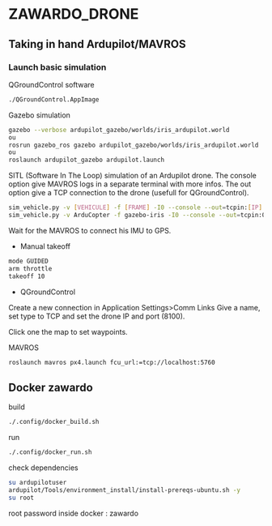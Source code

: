 # ZAWARDO_DRONE

## Taking in hand Ardupilot/MAVROS

### Launch basic simulation

QGroundControl software

```bash
./QGroundControl.AppImage
```

Gazebo simulation

```bash
gazebo --verbose ardupilot_gazebo/worlds/iris_ardupilot.world
ou
rosrun gazebo_ros gazebo ardupilot_gazebo/worlds/iris_ardupilot.world
ou
roslaunch ardupilot_gazebo ardupilot.launch
```

SITL (Software In The Loop) simulation of an Ardupilot drone.
The console option give MAVROS logs in a separate terminal with more infos.
The out option give a TCP connection to the drone (usefull for QGroundControl).

```bash
sim_vehicle.py -v [VEHICULE] -f [FRAME] -I0 --console --out=tcpin:[IP]:[PORT]
sim_vehicle.py -v ArduCopter -f gazebo-iris -I0 --console --out=tcpin:0.0.0.0:8100
```

Wait for the MAVROS to connect his IMU to GPS.

- Manual takeoff

```bash
mode GUIDED
arm throttle
takeoff 10
```

- QGroundControl

Create a new connection in Application Settings>Comm Links
Give a name, set type to TCP and set the drone IP and port (8100).

Click one the map to set waypoints.

MAVROS 

```bash
roslaunch mavros px4.launch fcu_url:=tcp://localhost:5760
```

## Docker zawardo

build

```bash
./.config/docker_build.sh
```

run

```bash
./.config/docker_run.sh
```

check dependencies

```bash
su ardupilotuser
ardupilot/Tools/environment_install/install-prereqs-ubuntu.sh -y
su root
```

root password inside docker : zawardo
